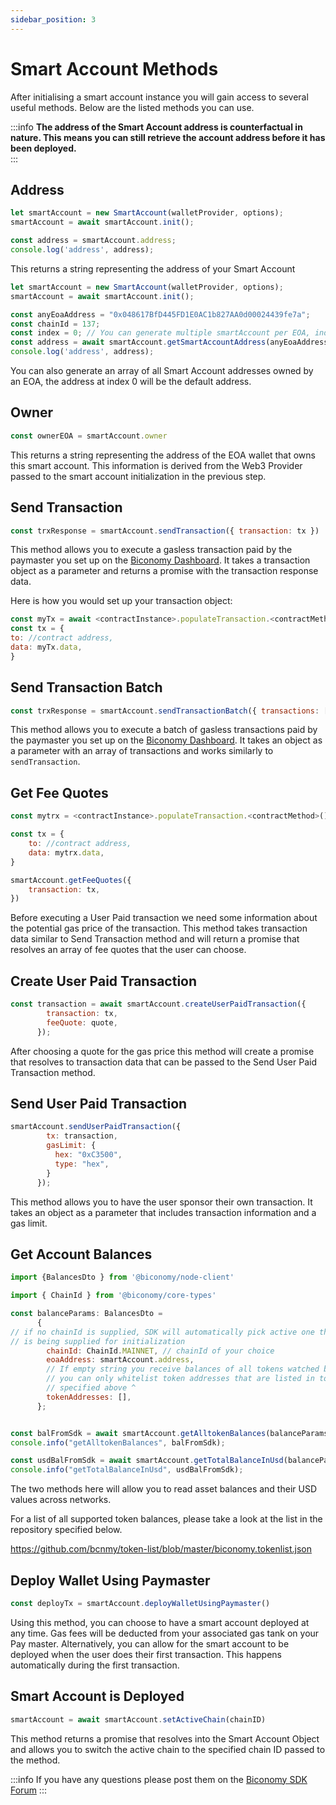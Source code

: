 ```yaml
---
sidebar_position: 3
---
```


# Smart Account Methods

After initialising a smart account instance you will gain access to several useful methods. Below are the listed methods you can use.

:::info
**The address of the Smart Account address is counterfactual in nature. This means you can still retrieve the account address before it has been deployed.**\
:::

## Address

```js
let smartAccount = new SmartAccount(walletProvider, options);
smartAccount = await smartAccount.init();

const address = smartAccount.address;
console.log('address', address);
```

This returns a string representing the address of your Smart Account

```js
let smartAccount = new SmartAccount(walletProvider, options);
smartAccount = await smartAccount.init();

const anyEoaAddress = "0x048617BfD445FD1E0AC1b827AA0d00024439fe7a";
const chainId = 137;
const index = 0; // You can generate multiple smartAccount per EOA, index 0 is first/default
const address = await smartAccount.getSmartAccountAddress(anyEoaAddress, chainId, index);
console.log('address', address);
```

You can also generate an array of all Smart Account addresses owned by an EOA, the address at index 0 will be the default address.

## Owner

```js
const ownerEOA = smartAccount.owner
```

This returns a string representing the address of the EOA wallet that owns this smart account. This information is derived from the Web3 Provider passed to the smart account initialization in the previous step.

## Send Transaction

```js
const trxResponse = smartAccount.sendTransaction({ transaction: tx })
```

This method allows you to execute a gasless transaction paid by the paymaster you set up on the [Biconomy Dashboard](https://docs.biconomy.io/guides/biconomy-dashboard). It takes a transaction object as a parameter and returns a promise with the transaction response data.

Here is how you would set up your transaction object:

```js
const myTx = await <contractInstance>.populateTransaction.<contractMethod>()
const tx = {
to: //contract address,
data: myTx.data,
}
```

## Send Transaction Batch

```js
const trxResponse = smartAccount.sendTransactionBatch({ transactions: [tx1, tx2]})
```

This method allows you to execute a batch of gasless transactions paid by the paymaster you set up on the [Biconomy Dashboard](https://docs.biconomy.io/guides/biconomy-dashboard). It takes an object as a parameter with an array of transactions and works similarly to `sendTransaction`.

## Get Fee Quotes

```js
const mytrx = <contractInstance>.populateTransaction.<contractMethod>()

const tx = {
    to: //contract address,
    data: mytrx.data,
}

smartAccount.getFeeQuotes({
    transaction: tx,
})
```

Before executing a User Paid transaction we need some information about the potential gas price of the transaction. This method takes transaction data similar to Send Transaction method and will return a promise that resolves an array of fee quotes that the user can choose.

## Create User Paid Transaction

```js
const transaction = await smartAccount.createUserPaidTransaction({
        transaction: tx,
        feeQuote: quote,
      });
```

After choosing a quote for the gas price this method will create a promise that resolves to transaction data that can be passed to the Send User Paid Transaction method.

## Send User Paid Transaction

```js
smartAccount.sendUserPaidTransaction({
        tx: transaction,
        gasLimit: {
          hex: "0xC3500",
          type: "hex",
        }
      });
```

This method allows you to have the user sponsor their own transaction. It takes an object as a parameter that includes transaction information and a gas limit. 

## Get Account Balances

```js
import {BalancesDto } from '@biconomy/node-client'

import { ChainId } from '@biconomy/core-types'

const balanceParams: BalancesDto =
      {
// if no chainId is supplied, SDK will automatically pick active one that
// is being supplied for initialization
        chainId: ChainId.MAINNET, // chainId of your choice
        eoaAddress: smartAccount.address,
        // If empty string you receive balances of all tokens watched by Indexer
        // you can only whitelist token addresses that are listed in token respostory
        // specified above ^
        tokenAddresses: [], 
      };


const balFromSdk = await smartAccount.getAlltokenBalances(balanceParams);
console.info("getAlltokenBalances", balFromSdk);

const usdBalFromSdk = await smartAccount.getTotalBalanceInUsd(balanceParams);
console.info("getTotalBalanceInUsd", usdBalFromSdk);
```

The two methods here will allow you to read asset balances and their USD values across networks.

For a list of all supported token balances, please take a look at the list in the repository specified below.

https://github.com/bcnmy/token-list/blob/master/biconomy.tokenlist.json

## Deploy Wallet Using Paymaster

```js
const deployTx = smartAccount.deployWalletUsingPaymaster()
```

Using this method, you can choose to have a smart account deployed at any time. Gas fees will be deducted from your associated gas tank on your Pay master. Alternatively, you can allow for the smart account to be deployed when the user does their first transaction. This happens automatically during the first transaction.

## Smart Account is Deployed

```js
smartAccount = await smartAccount.setActiveChain(chainID)
```

This method returns a promise that resolves into the Smart Account Object and allows you to switch the active chain to the specified chain ID passed to the method.

:::info
If you have any questions please post them on the [Biconomy SDK Forum](https://forum.biconomy.io/)
:::
